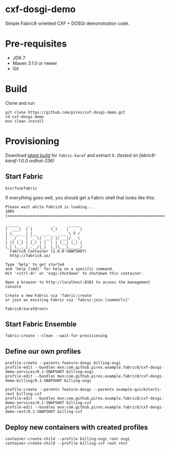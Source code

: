 cxf-dosgi-demo
======================

Simple Fabric8-oriented CXF + DOSGi demonstration code.

# Pre-requisites

* JDK 7
* Maven 3.1.0 or newer
* Git

# Build

Clone and run

```no-highlight
git clone https://github.com/pires/cxf-dosgi-demo.git
cd cxf-dosgi-demo
mvn clean install
```

# Provisioning

Download [latest build](https://repository.jboss.org/nexus/content/repositories/ea/io/fabric8/fabric8-karaf/) for ```fabric-karaf``` and extract it.
*(tested on fabric8-karaf-1.0.0.redhat-336)*

## Start Fabric

```no-highlight
bin/fusefabric
```

If everything goes well, you should get a Fabric shell that looks like this:

```no-highlight
Please wait while Fabric8 is loading...
100% [========================================================================]

______    _          _      _____
|  ___|  | |        (_)    |  _  |
| |_ __ _| |__  _ __ _  ___ \ V /
|  _/ _` | '_ \| '__| |/ __|/ _ \
| || (_| | |_) | |  | | (__| |_| |
\_| \__,_|_.__/|_|  |_|\___\_____/
  Fabric8 Container (1.0.0-SNAPSHOT)
  http://fabric8.io/

Type 'help' to get started
and 'help [cmd]' for help on a specific command.
Hit '<ctrl-d>' or 'osgi:shutdown' to shutdown this container.

Open a browser to http://localhost:8181 to access the management console

Create a new Fabric via 'fabric:create'
or join an existing Fabric via 'fabric:join [someUrls]'

Fabric8:karaf@root>
```

## Start Fabric Ensemble
```no-highlight
fabric:create --clean --wait-for-provisioning
```

## Define our own profiles
```no-highlight
profile-create --parents feature-dosgi billing-osgi
profile-edit --bundles mvn:com.github.pires.example.fabric8/cxf-dosgi-demo-services/0.1-SNAPSHOT billing-osgi
profile-edit --bundles mvn:com.github.pires.example.fabric8/cxf-dosgi-demo-billing/0.1-SNAPSHOT billing-osgi

profile-create --parents feature-dosgi --parents example-quickstarts-rest billing-cxf
profile-edit --bundles mvn:com.github.pires.example.fabric8/cxf-dosgi-demo-services/0.1-SNAPSHOT billing-cxf
profile-edit --bundles mvn:com.github.pires.example.fabric8/cxf-dosgi-demo-rest/0.1-SNAPSHOT billing-cxf
```

## Deploy new containers with created profiles

```no-highlight
container-create-child --profile billing-osgi root osgi
container-create-child --profile billing-cxf root rest
```
